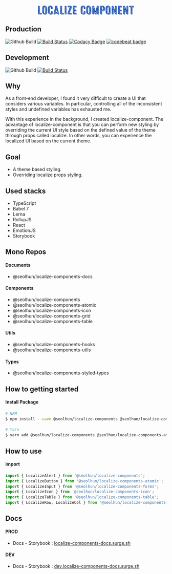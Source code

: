 <div style='text-align: center; margin-top: 40px; width: 100%;'>
  <img src='./.github/logo.png' />
</div>

## Production

![Github Build](https://github.com/Seolhun/localize-components/workflows/Github%20Build/badge.svg?branch=master)
[![Build Status](https://travis-ci.com/Seolhun/localize-components.svg?branch=master)](https://travis-ci.com/Seolhun/localize-components)
[![Codacy Badge](https://api.codacy.com/project/badge/Grade/87c0d9f96fc74d94b60c0c397a6b30c6)](https://www.codacy.com/app/shun10114/localize-components?utm_source=github.com&utm_medium=referral&utm_content=Seolhun/localize-components&utm_campaign=Badge_Grade)
[![codebeat badge](https://codebeat.co/badges/2ab413e3-946a-4719-bb75-07e76851cbba)](https://codebeat.co/projects/github-com-seolhun-localize-components-master)

## Development

![Github Build](https://github.com/Seolhun/localize-components/workflows/Github%20Build/badge.svg?branch=develop)
[![Build Status](https://travis-ci.com/Seolhun/localize-components.svg?branch=develop)](https://travis-ci.com/Seolhun/localize-components)

## Why

As a front-end developer, I found it very difficult to create a UI that considers various variables. In particular, controlling all of the inconsistent styles and undefined variables has exhausted me.

With this experience in the background, I created localize-component.
The advantage of localize-component is that you can perform new styling by overriding the current UI style based on the defined value of the theme through props called localize. In other words, you can experience the localized UI based on the current theme.

## Goal

- A theme based styling.
- Overriding localize props styling.

## Used stacks

- TypeScript
- Babel 7
- Lerna
- RollupJS
- React
- EmotionJS
- Storybook

## Mono Repos

#### Documents

- @seolhun/localize-components-docs

#### Components

- @seolhun/localize-components
- @seolhun/localize-components-atomic
- @seolhun/localize-components-icon
- @seolhun/localize-components-grid
- @seolhun/localize-components-table

#### Utils

- @seolhun/localize-components-hooks
- @seolhun/localize-components-utils

#### Types

- @seolhun/localize-components-styled-types

## How to getting started

#### Install Package

```bash
# NPM
$ npm install --save @seolhun/localize-components @seolhun/localize-components-atomic

# Yarn
$ yarn add @seolhun/localize-components @seolhun/localize-components-atomic
```

## How to use

#### import

```js
import { LocalizeAlert } from '@seolhun/localize-components';
import { LocalizeButton } from '@seolhun/localize-components-atomic';
import { LocalizeInput } from '@seolhun/localize-components-forms';
import { LocalizeIcon } from '@seolhun/localize-components-icon';
import { LocalizeTable } from '@seolhun/localize-components-table';
import { LocalizeRow, LocalizeCol } from '@seolhun/localize-components-grid';
```

## Docs

#### PROD

- Docs - Storybook : [localize-components-docs.surge.sh](http://localize-components-docs.surge.sh/#/)

#### DEV

- Docs - Storybook : [dev.localize-components-docs.surge.sh](http://dev.localize-components-docs.surge.sh/#/)
